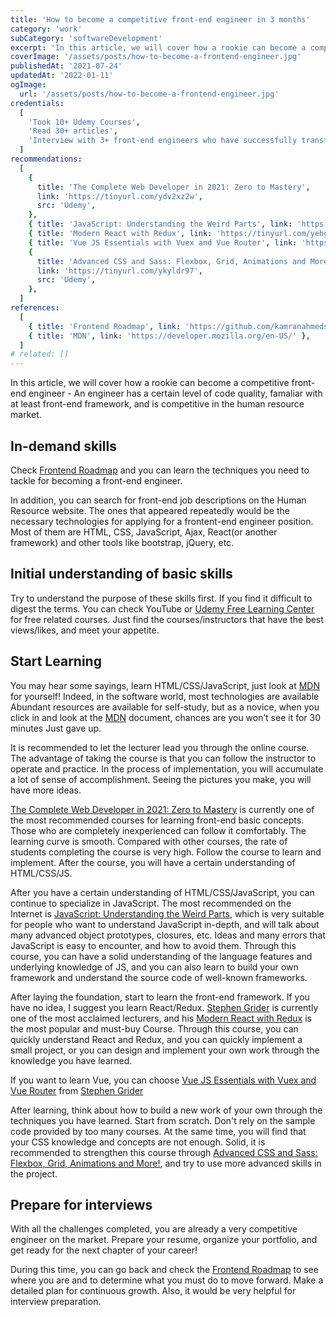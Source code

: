 ```yaml
---
title: 'How to become a competitive front-end engineer in 3 months'
category: 'work'
subCategory: 'softwareDevelopment'
excerpt: 'In this article, we will cover how a rookie can become a competitive front-end engineer - An engineer has a certain level of code quality, have familiarity with a front-end framework, and be popular in the job market.'
coverImage: '/assets/posts/how-to-become-a-frontend-engineer.jpg'
publishedAt: '2021-07-24'
updatedAt: '2022-01-11'
ogImage:
  url: '/assets/posts/how-to-become-a-frontend-engineer.jpg'
credentials:
  [
    'Took 10+ Udemy Courses',
    'Read 30+ articles',
    'Interview with 3+ front-end engineers who have successfully transferred',
  ]
recommendations:
  [
    {
      title: 'The Complete Web Developer in 2021: Zero to Mastery',
      link: 'https://tinyurl.com/ydv2xz2w',
      src: 'Udemy',
    },
    { title: 'JavaScript: Understanding the Weird Parts', link: 'https://tinyurl.com/yemfgsgj', src: 'Udemy' },
    { title: 'Modern React with Redux', link: 'https://tinyurl.com/yehgynsv', src: 'Udemy' },
    { title: 'Vue JS Essentials with Vuex and Vue Router', link: 'https://tinyurl.com/yzp53825', src: 'Udemy' },
    {
      title: 'Advanced CSS and Sass: Flexbox, Grid, Animations and More!',
      link: 'https://tinyurl.com/ykyldr97',
      src: 'Udemy',
    },
  ]
references:
  [
    { title: 'Frontend Roadmap', link: 'https://github.com/kamranahmedse/developer-roadmap#frontend-roadmap' },
    { title: 'MDN', link: 'https://developer.mozilla.org/en-US/' },
  ]
# related: []
---
```


In this article, we will cover how a rookie can become a competitive front-end engineer - An engineer has a certain level of code quality, famaliar with at least front-end framework, and is competitive in the human resource market.

## In-demand skills

Check [Frontend Roadmap](https://github.com/kamranahmedse/developer-roadmap#frontend-roadmap) and you can learn the techniques you need to tackle for becoming a front-end engineer.

In addition, you can search for front-end job descriptions on the Human Resource website. The ones that appeared repeatedly would be the necessary technologies for applying for a frontent-end engineer position. Most of them are HTML, CSS, JavaScript, Ajax, React(or another framework) and other tools like bootstrap, jQuery, etc.

## Initial understanding of basic skills

Try to understand the purpose of these skills first. If you find it difficult to digest the terms. You can check YouTube or [Udemy Free Learning Center](https://tinyurl.com/yfbaghja) for free related courses. Just find the courses/instructors that have the best views/likes, and meet your appetite.

## Start Learning

You may hear some sayings, learn HTML/CSS/JavaScript, just look at [MDN](https://developer.mozilla.org/en-US/) for yourself! Indeed, in the software world, most technologies are available Abundant resources are available for self-study, but as a novice, when you click in and look at the [MDN](https://developer.mozilla.org/en-US/) document, chances are you won’t see it for 30 minutes Just gave up.

It is recommended to let the lecturer lead you through the online course. The advantage of taking the course is that you can follow the instructor to operate and practice. In the process of implementation, you will accumulate a lot of sense of accomplishment. Seeing the pictures you make, you will have more ideas.

[The Complete Web Developer in 2021: Zero to Mastery](https://tinyurl.com/ydv2xz2w) is currently one of the most recommended courses for learning front-end basic concepts. Those who are completely inexperienced can follow it comfortably. The learning curve is smooth. Compared with other courses, the rate of students completing the course is very high. Follow the course to learn and implement. After the course, you will have a certain understanding of HTML/CSS/JS.

After you have a certain understanding of HTML/CSS/JavaScript, you can continue to specialize in JavaScript. The most recommended on the Internet is [JavaScript: Understanding the Weird Parts](https://tinyurl.com/yemfgsgj), which is very suitable for people who want to understand JavaScript in-depth, and will talk about many advanced object prototypes, closures, etc. Ideas and many errors that JavaScript is easy to encounter, and how to avoid them. Through this course, you can have a solid understanding of the language features and underlying knowledge of JS, and you can also learn to build your own framework and understand the source code of well-known frameworks.

After laying the foundation, start to learn the front-end framework. If you have no idea, I suggest you learn React/Redux. [Stephen Grider](https://tinyurl.com/ydnr493j) is currently one of the most acclaimed lecturers, and his [Modern React with Redux](https://tinyurl.com/yehgynsv) is the most popular and must-buy Course. Through this course, you can quickly understand React and Redux, and you can quickly implement a small project, or you can design and implement your own work through the knowledge you have learned.

If you want to learn Vue, you can choose [Vue JS Essentials with Vuex and Vue Router](https://tinyurl.com/yjuz2mbs) from [Stephen Grider](https://tinyurl.com/yzp53825)

After learning, think about how to build a new work of your own through the techniques you have learned. Start from scratch. Don't rely on the sample code provided by too many courses. At the same time, you will find that your CSS knowledge and concepts are not enough. Solid, it is recommended to strengthen this course through [Advanced CSS and Sass: Flexbox, Grid, Animations and More!](https://tinyurl.com/ykyldr97), and try to use more advanced skills in the project.

## Prepare for interviews

With all the challenges completed, you are already a very competitive engineer on the market. Prepare your resume, organize your portfolio, and get ready for the next chapter of your career!

During this time, you can go back and check the [Frontend Roadmap](https://github.com/kamranahmedse/developer-roadmap#frontend-roadmap) to see where you are and to determine what you must do to move forward. Make a detailed plan for continuous growth. Also, it would be very helpful for interview preparation.
